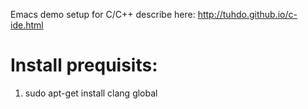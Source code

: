 Emacs demo setup for C/C++ describe here: http://tuhdo.github.io/c-ide.html

# Install prequisits:

1. sudo apt-get install clang global
